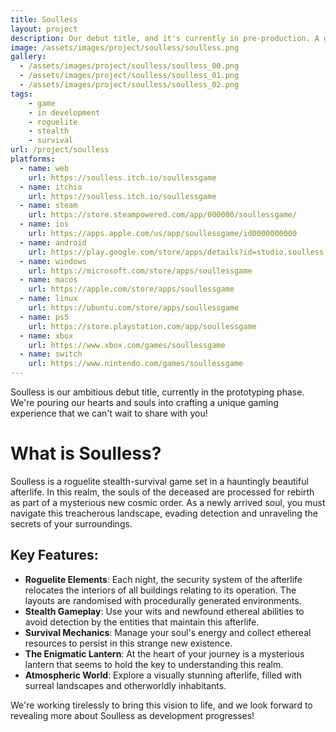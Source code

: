 ```yaml
---
title: Soulless
layout: project
description: Our debut title, and it's currently in pre-production. A game to die for.
image: /assets/images/project/soulless/soulless.png
gallery:
  - /assets/images/project/soulless/soulless_00.png
  - /assets/images/project/soulless/soulless_01.png
  - /assets/images/project/soulless/soulless_02.png
tags: 
    - game
    - in development
    - roguelite
    - stealth
    - survival
url: /project/soulless
platforms:
  - name: web
    url: https://soulless.itch.io/soullessgame
  - name: itchio
    url: https://soulless.itch.io/soullessgame
  - name: steam
    url: https://store.steampowered.com/app/000000/soullessgame/
  - name: ios
    url: https://apps.apple.com/us/app/soullessgame/id0000000000
  - name: android
    url: https://play.google.com/store/apps/details?id=studio.soulless.soullessgame
  - name: windows
    url: https://microsoft.com/store/apps/soullessgame
  - name: macos
    url: https://apple.com/store/apps/soullessgame
  - name: linux
    url: https://ubuntu.com/store/apps/soullessgame
  - name: ps5
    url: https://store.playstation.com/app/soullessgame
  - name: xbox
    url: https://www.xbox.com/games/soullessgame
  - name: switch
    url: https://www.nintendo.com/games/soullessgame
---
```


Soulless is our ambitious debut title, currently in the prototyping phase. We're pouring our hearts and souls into crafting a unique gaming experience that we can't wait to share with you!

# What is Soulless?

Soulless is a roguelite stealth-survival game set in a hauntingly beautiful afterlife. In this realm, the souls of the deceased are processed for rebirth as part of a mysterious new cosmic order. As a newly arrived soul, you must navigate this treacherous landscape, evading detection and unraveling the secrets of your surroundings.

## Key Features:

- **Roguelite Elements**: Each night, the security system of the afterlife relocates the interiors of all buildings relating to its operation. The layouts are randomised with procedurally generated environments.
- **Stealth Gameplay**: Use your wits and newfound ethereal abilities to avoid detection by the entities that maintain this afterlife.
- **Survival Mechanics**: Manage your soul's energy and collect ethereal resources to persist in this strange new existence.
- **The Enigmatic Lantern**: At the heart of your journey is a mysterious lantern that seems to hold the key to understanding this realm.
- **Atmospheric World**: Explore a visually stunning afterlife, filled with surreal landscapes and otherworldly inhabitants.

We're working tirelessly to bring this vision to life, and we look forward to revealing more about Soulless as development progresses!